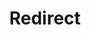 ﻿---
layout: src/layouts/Redirect.astro
title: Redirect
redirect: https://yamldoc.liuyan.wang/docs/deployments/databases/mysql-flyway
pubDate:  2023-01-01
navSearch: false
navSitemap: false
navMenu: false
---
